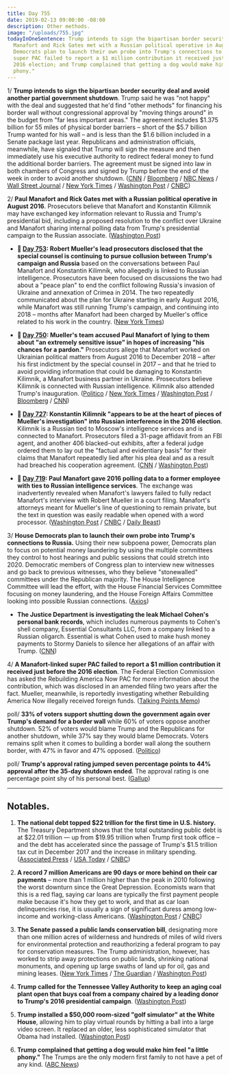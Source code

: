 ```yaml
---
title: Day 755
date: 2019-02-13 09:00:00 -08:00
description: Other methods.
image: "/uploads/755.jpg"
todayInOneSentence: Trump intends to sign the bipartisan border security deal; Paul
  Manafort and Rick Gates met with a Russian political operative in August 2016; House
  Democrats plan to launch their own probe into Trump's connections to Russia; a Manafort-linked
  super PAC failed to report a $1 million contribution it received just before the
  2016 election; and Trump complained that getting a dog would make him feel "a little
  phony."
---
```


1/ **Trump intends to sign the bipartisan border security deal and avoid another partial government shutdown**. Trump said he was "not happy" with the deal and suggested that he'd find "other methods" for financing his border wall without congressional approval by "moving things around" in the budget from "far less important areas." The agreement includes $1.375 billion for 55 miles of physical border barriers – short of the $5.7 billion Trump wanted for his wall – and is less than the $1.6 billion included in a Senate package last year. Republicans and administration officials, meanwhile, have signaled that Trump will sign the measure and then immediately use his executive authority to redirect federal money to fund the additional border barriers. The agreement must be signed into law in both chambers of Congress and signed by Trump before the end of the week in order to avoid another shutdown. ([CNN](https://www.cnn.com/2019/02/13/politics/trump-border-security-deal/index.html) / [Bloomberg](https://www.bloomberg.com/news/articles/2019-02-13/trump-edges-toward-taking-shutdown-averting-border-deal) / [NBC News](https://www.nbcnews.com/politics/donald-trump/trump-likely-sign-deal-keep-government-open-doesn-t-include-n970951) / [Wall Street Journal](https://www.wsj.com/articles/trump-is-expected-to-sign-border-security-deal-11550064070?) / [New York Times](https://www.nytimes.com/2019/02/12/us/politics/border-wall-deal.html) / [Washington Post](https://www.washingtonpost.com/politics/lawmakers-rush-to-resolve-last-minute-snags-in-spending-bill-as-shutdown-looms/2019/02/13/3f9b33e6-2f91-11e9-8ad3-9a5b113ecd3c_story.html) / [CNBC](https://www.cnbc.com/2019/02/13/trump-wont-commit-to-signing-border-security-deal-ahead-of-shutdown.html))

2/ **Paul Manafort and Rick Gates met with a Russian political operative in August 2016**. Prosecutors believe that Manafort and Konstantin Kilimnik may have exchanged key information relevant to Russia and Trump's presidential bid, including a proposed resolution to the conflict over Ukraine and Manafort sharing internal polling data from Trump's presidential campaign to the Russian associate. ([Washington Post](https://www.washingtonpost.com/politics/how-manaforts-2016-meeting-with-a-russian-employee-at-new-york-cigar-club-goes-to-the-heart-of-muellers-probe/2019/02/12/655f84dc-2d67-11e9-8ad3-9a5b113ecd3c_story.html))

* **📌 [Day 753](https://whatthefuckjusthappenedtoday.com/2019/02/11/day-753/#5-robert-muellers-lead-prosecutors-d): Robert Mueller's lead prosecutors disclosed that the special counsel is continuing to pursue collusion between Trump's campaign and Russia** based on the conversations between Paul Manafort and Konstantin Kilimnik, who allegedly is linked to Russian intelligence. Prosecutors have been focused on discussions the two had about a "peace plan" to end the conflict following Russia's invasion of Ukraine and annexation of Crimea in 2014. The two repeatedly communicated about the plan for Ukraine starting in early August 2016, while Manafort was still running Trump's campaign, and continuing into 2018 – months after Manafort had been charged by Mueller's office related to his work in the country. ([New York Times](https://www.nytimes.com/2019/02/10/us/politics/manafort-mueller-russia-inquiry.html))

* **📌 [Day 750](https://whatthefuckjusthappenedtoday.com/2019/02/08/day-750/#2-muellers-team-accused-paul-manafor): Mueller's team accused Paul Manafort of lying to them about "an extremely sensitive issue" in hopes of increasing "his chances for a pardon."** Prosecutors allege that Manafort worked on Ukrainian political matters from August 2016 to December 2018 – after his first indictment by the special counsel in 2017 – and that he tried to avoid providing information that could be damaging to Konstantin Kilimnik, a Manafort business partner in Ukraine. Prosecutors believe Kilimnik is connected with Russian intelligence. Kilimnik also attended Trump's inauguration. ([Politico](https://www.politico.com/story/2019/02/07/mueller-investigation-paul-manafort-1157977) / [New York Times](https://www.nytimes.com/2019/02/07/us/politics/manafort-pardon-russia-inquiry.html) / [Washington Post](https://www.washingtonpost.com/local/legal-issues/prosecutors-manafort-continued-ukraine-work-in-2018-and-key-russian-aide-came-to-trump-inauguration/2019/02/07/a0210b96-2a50-11e9-b2fc-721718903bfc_story.html) / [Bloomberg](https://www.bloomberg.com/news/articles/2019-02-07/gates-told-mueller-about-sharing-polling-data-transcript-shows) / [CNN](https://www.cnn.com/2019/02/07/politics/paul-manafort-hearing-kilimnik/index.html))

* **📌 [Day 727](https://whatthefuckjusthappenedtoday.com/2019/01/16/day-727/): Konstantin Kilimnik "appears to be at the heart of pieces of Mueller's investigation" into Russian interference in the 2016 election**. Kilimnik is a Russian tied to Moscow's intelligence services and is connected to Manafort. Prosecutors filed a 31-page affidavit from an FBI agent, and another 406 blacked-out exhibits, after a federal judge ordered them to lay out the "factual and evidentiary basis" for their claims that Manafort repeatedly lied after his plea deal and as a result had breached his cooperation agreement. ([CNN](https://www.cnn.com/2019/01/15/politics/mueller-kilimnik-manafort/index.html) / [Washington Post](https://www.washingtonpost.com/local/legal-issues/new-court-filing-indicates-prosecutors-have-extensive-details-on-paul-manafort-actions-not-yet-made-public/2019/01/15/6dc6da72-1817-11e9-9ebf-c5fed1b7a081_story.html))

* **📌 [Day 719](https://whatthefuckjusthappenedtoday.com/2019/01/08/day-719/#2-paul-manafort-gave-2016-polling-da): Paul Manafort gave 2016 polling data to a former employee with ties to Russian intelligence services**. The exchange was inadvertently revealed when Manafort's lawyers failed to fully redact Manafort's interview with Robert Mueller in a court filing. Manafort's attorneys meant for Mueller's line of questioning to remain private, but the text in question was easily readable when opened with a word processor. ([Washington Post](https://www.washingtonpost.com/local/legal-issues/paul-manafort-shared-2016-polling-data-with-russian-employee-according-to-court-filing/2019/01/08/3f562ad8-12b0-11e9-803c-4ef28312c8b9_story.html) / [CNBC](https://www.cnbc.com/2019/01/08/mueller-accused-manafort-of-lying-about-sharing-polling-data-with-spy.html) / [Daily Beast](https://www.thedailybeast.com/manafort-suggests-he-gave-suspected-russian-spy-2016-polling-data))

3/ **House Democrats plan to launch their own probe into Trump's connections to Russia.** Using their new subpoena power, Democrats plan to focus on potential money laundering by using the multiple committees they control to host hearings and public sessions that could stretch into 2020. Democratic members of Congress plan to interview new witnesses and go back to previous witnesses, who they believe "stonewalled" committees under the Republican majority. The House Intelligence Committee will lead the effort, with the House Financial Services Committee focusing on money laundering, and the House Foreign Affairs Committee looking into possible Russian connections. ([Axios](https://www.axios.com/house-democrats-donald-trump-russia-investigation-05918127-c77a-424d-a805-cde8e67bffe9.html))

* **The Justice Department is investigating the leak Michael Cohen's personal bank records**, which includes numerous payments to Cohen's shell company, Essential Consultants LLC, from a company linked to a Russian oligarch. Essential is what Cohen used to make hush money payments to Stormy Daniels to silence her allegations of an affair with Trump. ([CNN](https://www.cnn.com/2019/02/13/politics/michael-cohen-personal-bank-records-charges/index.html))

4/ **A Manafort-linked super PAC failed to report a $1 million contribution it received just before the 2016 election**. The Federal Election Commission has asked the Rebuilding America Now PAC for more information about the contribution, which was disclosed in an amended filing two years after the fact. Mueller, meanwhile, is reportedly investigating whether Rebuilding America Now illegally received foreign funds. ([Talking Points Memo](https://talkingpointsmemo.com/muckraker/manafort-linked-pac-failed-to-report-1-million-and-the-fec-wants-to-know-why))

poll/ **33% of voters support shutting down the government again over Trump's demand for a border wall** while 60% of voters oppose another shutdown. 52% of voters would blame Trump and the Republicans for another shutdown, while 37% say they would blame Democrats. Voters remains split when it comes to building a border wall along the southern border, with 47% in favor and 47% opposed. ([Politico](https://www.politico.com/story/2019/02/13/poll-voters-shutdown-border-wall-1166401))

poll/ **Trump's approval rating jumped seven percentage points to 44% approval after the 35-day shutdown ended**. The approval rating is one percentage point shy of his personal best. ([Gallup](https://news.gallup.com/poll/246662/trump-approval-economic-confidence-rebound.aspx))

---

## Notables.

1. **The national debt topped $22 trillion for the first time in U.S. history.** The Treasury Department shows that the total outstanding public debt is at $22.01 trillion — up from $19.95 trillion when Trump first took office – and the debt has accelerated since the passage of Trump's $1.5 trillion tax cut in December 2017 and the increase in military spending. ([Associated Press](https://apnews.com/91b54fd7207c45eb93523567152e43dc) / [USA Today](https://www.usatoday.com/story/news/politics/2019/02/12/national-debt-tops-22-trillion-first-time-ever/2849978002/) / [CNBC](https://www.cnbc.com/2019/02/13/that-22-trillion-national-debt-number-is-huge-but-heres-what-it-really-means.html))

2. **A record 7 million Americans are 90 days or more behind on their car payments** – more than 1 million higher than the peak in 2010 following the worst downturn since the Great Depression. Economists warn that this is a red flag, saying car loans are typically the first payment people make because it's how they get to work, and that as car loan delinquencies rise, it is usually a sign of significant duress among low-income and working-class Americans. ([Washington Post](https://www.washingtonpost.com/business/2019/02/12/record-million-americans-are-months-behind-their-car-payments-red-flag-economy/) / [CNBC](https://www.cnbc.com/2019/02/12/a-record-number-of-americans-are-90-days-behind-on-their-car-payments.html))

3. **The Senate passed a public lands conservation bill**, designating more than one million acres of wilderness and hundreds of miles of wild rivers for environmental protection and reauthorizing a federal program to pay for conservation measures. The Trump administration, however, has worked to strip away protections on public lands, shrinking national monuments, and opening up large swaths of land up for oil, gas and mining leases. ([New York Times](https://www.nytimes.com/2019/02/12/climate/senate-conservation-bill.html) / [The Guardian](https://www.theguardian.com/environment/2019/feb/13/senate-bill-public-lands-national-parks-expanded) / [Washington Post](https://www.washingtonpost.com/climate-environment/2019/02/12/senate-just-passed-decades-biggest-public-lands-package-heres-whats-it/))

4. **Trump called for the Tennessee Valley Authority to keep an aging coal plant open that buys coal from a company chaired by a leading donor to Trump's 2016 presidential campaign**. ([Washington Post](https://www.washingtonpost.com/business/economy/trump-urges-tennessee-valley-authority-to-keep-open-49-year-old-coal-plant/2019/02/12/6fa1810c-2ed9-11e9-813a-0ab2f17e305b_story.html))

5. **Trump installed a $50,000 room-sized "golf simulator" at the White House**, allowing him to play virtual rounds by hitting a ball into a large video screen. It replaced an older, less sophisticated simulator that Obama had installed. ([Washington Post](https://www.washingtonpost.com/politics/president-trump-installed-a-room-sized-golf-simulator-at-white-house/2019/02/13/ed3f6d5c-2e45-11e9-813a-0ab2f17e305b_story.html))

6. **Trump complained that getting a dog would make him feel "a little phony."** The Trumps are the only modern first family to not have a pet of any kind. ([ABC News](https://abcnews.go.com/Politics/president-trump-feel-phony-dog/story?id=61018468))